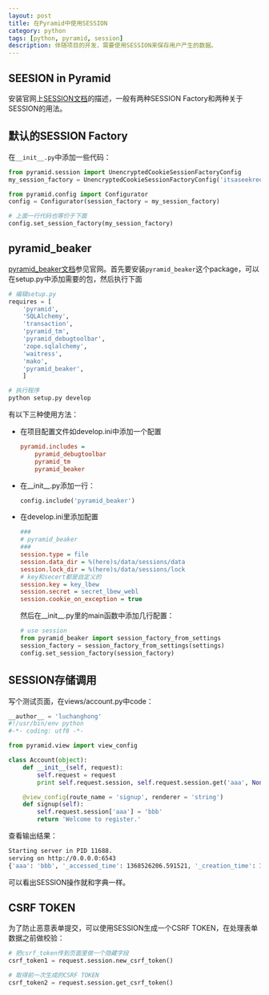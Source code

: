 ```yaml
---
layout: post
title: 在Pyramid中使用SESSION
category: python
tags: [python, pyramid, session]
description: 伴随项目的开发，需要使用SESSION来保存用户产生的数据。
---
```


## SEESION in Pyramid

安装官网上[SESSION文档][1]的描述，一般有两种SESSION Factory和两种关于SESSION的用法。

[1]: http://docs.pylonsproject.org/projects/pyramid/en/1.4-branch/narr/sessions.html

## 默认的SESSION Factory

在`__init__.py`中添加一些代码：

```python
from pyramid.session import UnencryptedCookieSessionFactoryConfig
my_session_factory = UnencryptedCookieSessionFactoryConfig('itsaseekreet')

from pyramid.config import Configurator
config = Configurator(session_factory = my_session_factory)

# 上面一行代码也等价于下面
config.set_session_factory(my_session_factory)
```

## pyramid_beaker

[pyramid_beaker文档][2]参见官网。首先要安装`pyramid_beaker`这个package，可以在setup.py中添加需要的包，然后执行下面

[2]: http://docs.pylonsproject.org/projects/pyramid_beaker/en/latest

```python
# 编辑setup.py
requires = [
    'pyramid',
    'SQLAlchemy',
    'transaction',
    'pyramid_tm',
    'pyramid_debugtoolbar',
    'zope.sqlalchemy',
    'waitress',
    'mako',
    'pyramid_beaker',
    ]
```

```bash
# 执行程序
python setup.py develop
```

有以下三种使用方法：

- 在项目配置文件如develop.ini中添加一个配置

    ```ini
    pyramid.includes =
        pyramid_debugtoolbar
        pyramid_tm
        pyramid_beaker
    ```

- 在__init__.py添加一行：

    ```python
    config.include('pyramid_beaker')
    ```

- 在develop.ini里添加配置

    ```ini
    ###
    # pyramid_beaker
    ###
    session.type = file
    session.data_dir = %(here)s/data/sessions/data
    session.lock_dir = %(here)s/data/sessions/lock
    # key和secert都是自定义的
    session.key = key_lbew
    session.secret = secret_lbew_webl
    session.cookie_on_exception = true
    ```

    然后在__init__.py里的main函数中添加几行配置：

    ```python
    # use session
    from pyramid_beaker import session_factory_from_settings
    session_factory = session_factory_from_settings(settings)
    config.set_session_factory(session_factory)
    ```

## SESSION存储调用

写个测试页面，在views/account.py中code：

```python
__author__ = 'luchanghong'
#!/usr/bin/env python
#-*- coding: utf8 -*-

from pyramid.view import view_config

class Account(object):
    def __init__(self, request):
        self.request = request
        print self.request.session, self.request.session.get('aaa', None), self.request.session.created

    @view_config(route_name = 'signup', renderer = 'string')
    def signup(self):
        self.request.session['aaa'] = 'bbb'
        return 'Welcome to register.'
```

查看输出结果：

```bash
Starting server in PID 11688.
serving on http://0.0.0.0:6543
{'aaa': 'bbb', '_accessed_time': 1368526206.591521, '_creation_time': 1368514712.58489} bbb 1368514712.58
```

可以看出SESSION操作就和字典一样。

## CSRF TOKEN

为了防止恶意表单提交，可以使用SESSION生成一个CSRF TOKEN，在处理表单数据之前做校验：

```python
# 把csrf_token传到页面里做一个隐藏字段
csrf_token1 = request.session.new_csrf_token()

# 取得前一次生成的CSRF TOKEN
csrf_token2 = request.session.get_csrf_token()
```
